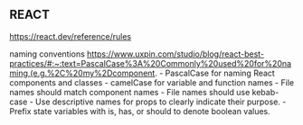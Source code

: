 ## REACT

https://react.dev/reference/rules

naming conventions
https://www.uxpin.com/studio/blog/react-best-practices/#:~:text=PascalCase%3A%20Commonly%20used%20for%20naming,(e.g.%2C%20my%2Dcomponent. - PascalCase for naming React components and classes - camelCase for variable and function names - File names should match component names - File names should use kebab-case - Use descriptive names for props to clearly indicate their purpose. - Prefix state variables with is, has, or should to denote boolean values.
